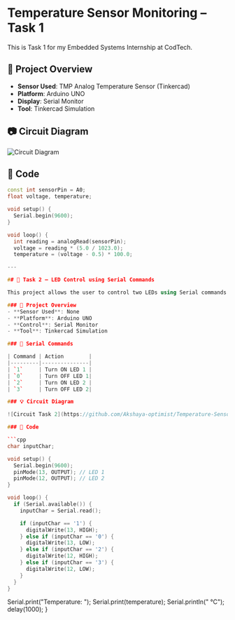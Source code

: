 # Temperature Sensor Monitoring – Task 1

This is Task 1 for my Embedded Systems Internship at CodTech.

## 🔧 Project Overview
- **Sensor Used**: TMP Analog Temperature Sensor (Tinkercad)
- **Platform**: Arduino UNO
- **Display**: Serial Monitor
- **Tool**: Tinkercad Simulation

## 📷 Circuit Diagram
![Circuit Diagram](https://github.com/Akshaya-optimist/Temperature-Sensor-Project/blob/main/Screenshot%202025-07-19%20163902.png?raw=true)

## 📜 Code
```cpp
const int sensorPin = A0;
float voltage, temperature;

void setup() {
  Serial.begin(9600);
}

void loop() {
  int reading = analogRead(sensorPin);
  voltage = reading * (5.0 / 1023.0);
  temperature = (voltage - 0.5) * 100.0;

---

## 🔌 Task 2 – LED Control using Serial Commands

This project allows the user to control two LEDs using Serial commands in Tinkercad.

### 🔧 Project Overview
- **Sensor Used**: None  
- **Platform**: Arduino UNO  
- **Control**: Serial Monitor  
- **Tool**: Tinkercad Simulation  

### 🔁 Serial Commands

| Command | Action        |
|---------|---------------|
| `1`     | Turn ON LED 1 |
| `0`     | Turn OFF LED 1|
| `2`     | Turn ON LED 2 |
| `3`     | Turn OFF LED 2|

### 💡 Circuit Diagram

![Circuit Task 2](https://github.com/Akshaya-optimist/Temperature-Sensor-Project/blob/main/Screenshot%202025-07-20%20170830.png?raw=true)

### 📜 Code

```cpp
char inputChar;

void setup() {
  Serial.begin(9600);
  pinMode(13, OUTPUT); // LED 1
  pinMode(12, OUTPUT); // LED 2
}

void loop() {
  if (Serial.available()) {
    inputChar = Serial.read();

    if (inputChar == '1') {
      digitalWrite(13, HIGH);
    } else if (inputChar == '0') {
      digitalWrite(13, LOW);
    } else if (inputChar == '2') {
      digitalWrite(12, HIGH);
    } else if (inputChar == '3') {
      digitalWrite(12, LOW);
    }
  }
}
```


  Serial.print("Temperature: ");
  Serial.print(temperature);
  Serial.println(" °C");
  delay(1000);
}

